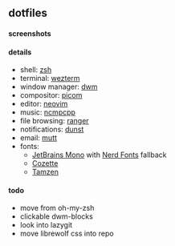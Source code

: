 ## dotfiles

#### screenshots

#### details
- shell: [zsh](https://www.zsh.org)
- terminal: [wezterm](https://wezfurlong.org/wezterm/index.html)
- window manager: [dwm](https://dwm.suckless.org/)
- compositor: [picom](https://github.com/yshui/picom)
- editor: [neovim](https://github.com/neovim/neovim)
- music: [ncmpcpp](https://github.com/ncmpcpp/ncmpcpp)
- file browsing: [ranger](https://github.com/ranger/ranger)
- notifications: [dunst](https://dunst-project.org)
- email: [mutt](http://mutt.org)
- fonts:
    - [JetBrains Mono](https://www.jetbrains.com/lp/mono) with [Nerd Fonts](https://github.com/ryanoasis/nerd-fonts) fallback
    - [Cozette](https://github.com/slavfox/Cozette)
    - [Tamzen](https://github.com/sunaku/tamzen-font)

#### todo
- move from oh-my-zsh
- clickable dwm-blocks
- look into lazygit
- move librewolf css into repo
